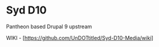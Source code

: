 # Syd D10

Pantheon based Drupal 9 upstream

WIKI - [https://github.com/UnDOTtitled/Syd-D10-Media/wiki]
